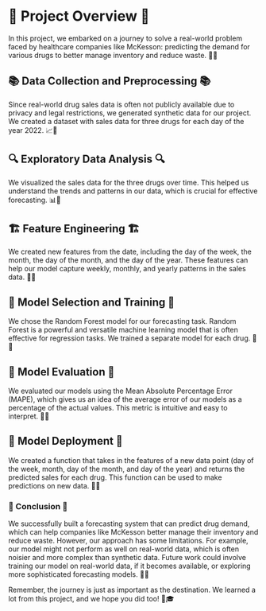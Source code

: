 # 🚀 Project Overview 🚀

In this project, we embarked on a journey to solve a real-world problem faced by healthcare companies like McKesson: predicting the demand for various drugs to better manage inventory and reduce waste. 🏥💊

## 📚 Data Collection and Preprocessing 📚

Since real-world drug sales data is often not publicly available due to privacy and legal restrictions, we generated synthetic data for our project. We created a dataset with sales data for three drugs for each day of the year 2022. 📈📅

## 🔍 Exploratory Data Analysis 🔍

We visualized the sales data for the three drugs over time. This helped us understand the trends and patterns in our data, which is crucial for effective forecasting. 📊🔎

## 🏗️ Feature Engineering 🏗️

We created new features from the date, including the day of the week, the month, the day of the month, and the day of the year. These features can help our model capture weekly, monthly, and yearly patterns in the sales data. 📆🔧

## 🤖 Model Selection and Training 🤖

We chose the Random Forest model for our forecasting task. Random Forest is a powerful and versatile machine learning model that is often effective for regression tasks. We trained a separate model for each drug. 🌲🤖

## 🎯 Model Evaluation 🎯

We evaluated our models using the Mean Absolute Percentage Error (MAPE), which gives us an idea of the average error of our models as a percentage of the actual values. This metric is intuitive and easy to interpret. 🎯📏

## 🚀 Model Deployment 🚀

We created a function that takes in the features of a new data point (day of the week, month, day of the month, and day of the year) and returns the predicted sales for each drug. This function can be used to make predictions on new data. 🚀🔮

### **🎉 Conclusion 🎉**

We successfully built a forecasting system that can predict drug demand, which can help companies like McKesson better manage their inventory and reduce waste. However, our approach has some limitations. For example, our model might not perform as well on real-world data, which is often noisier and more complex than synthetic data. Future work could involve training our model on real-world data, if it becomes available, or exploring more sophisticated forecasting models. 🎉🏁

Remember, the journey is just as important as the destination. We learned a lot from this project, and we hope you did too! 🌟🎓